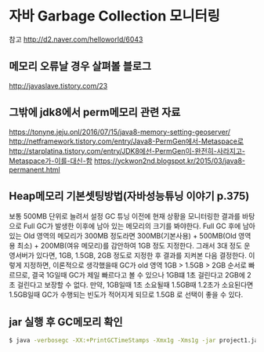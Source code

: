 # 자바 Garbage Collection 모니터링

참고
http://d2.naver.com/helloworld/6043

## 메모리 오류날 경우 살펴볼 블로그

http://javaslave.tistory.com/23

## 그밖에 jdk8에서 perm메모리 관련 자료

https://tonyne.jeju.onl/2016/07/15/java8-memory-setting-geoserver/
http://netframework.tistory.com/entry/Java8-PermGen에서-Metaspace로
http://starplatina.tistory.com/entry/JDK8에선-PermGen이-완전히-사라지고-Metaspace가-이를-대신-함
https://yckwon2nd.blogspot.kr/2015/03/java8-permanent.html

## Heap메모리 기본셋팅방법(자바성능튜닝 이야기 p.375)

보통 500MB 단위로 늘려서 설정
GC 튜닝 이전에 현재 상황을 모니터링한 결과를 바탕으로 Full GC가 발생한 이후에 남아 있는 메모리의 크기를 봐야한다.
Full GC 후에 남아 있는 Old 영역의 메모리가 300MB 정도라면 300MB(기본사용) + 500MB(Old 영역용 최소) + 200MB(여유 메모리)를 감안하여 1GB 정도 지정한다.
그래서 3대 정도 운영서버가 있다면, 1GB, 1.5GB, 2GB 정도로 지정한 후 결과를 지켜본 다음 결정한다.
이렇게 지정하면, 이론적으로 생각했을때 GC가 old 영역 1GB > 1.5GB > 2GB 순서로 빠르므로, 결국 1G일때 GC가 제일 빠르다고 볼 수 있으나 1GB떄 1초 걸린다고 2GB에 2초 걸린다고 보장할 수 없다.
만약, 1GB일때 1초 소요될때 1.5GB때 1.2초가 소요된다면 1.5GB일때 GC가 수행되는 빈도가 적어지게 되므로 1.5GB 로 선택이 좋을 수 있다. 

## jar 실행 후 GC메모리 확인
```sh
$ java -verbosegc -XX:+PrintGCTimeStamps -Xmx1g -Xms1g -jar project1.jar  &
```
